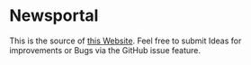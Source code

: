 # Newsportal
This is the source of [this Website](www.maurice.oeger.li). Feel free to submit Ideas for improvements or Bugs 
via the GitHub issue feature.
